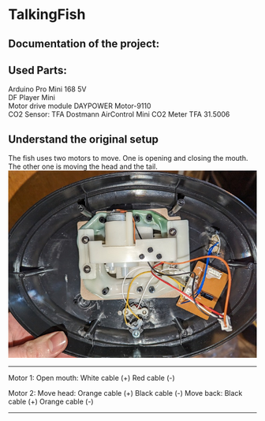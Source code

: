 # TalkingFish

Documentation of the project:
----

Used Parts:
----
Arduino Pro Mini 168 5V    
DF Player Mini    
Motor drive module DAYPOWER Motor-9110    
CO2 Sensor: TFA Dostmann AirControl Mini CO2 Meter TFA 31.5006    


Understand the original setup
----

The fish uses two motors to move. One is opening and closing the mouth. The other one is moving the head and the tail.    
![Cables](images/cablesOriginal.jpg)   

----

Motor 1:
Open mouth: White cable  (+) Red cable    (-) 

Motor 2:
Move head:  Orange cable (+) Black cable  (-) 
Move back:  Black cable  (+) Orange cable (-)

----
